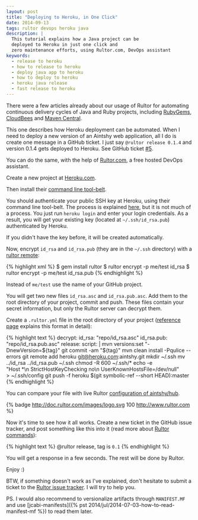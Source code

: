 ```yaml
---
layout: post
title: "Deploying to Heroku, in One Click"
date: 2014-09-13
tags: rultor devops heroku java
description: |
  This tutorial explains how a Java project can be
  deployed to Heroku in just one click and
  zero maintenance efforts, using Rultor.com, DevOps assistant
keywords:
  - release to heroku
  - how to release to heroku
  - deploy java app to heroku
  - how to deploy to heroku
  - heroku java release
  - fast release to heroku
---
```


There were a few articles already about our usage of Rultor
for automating continuous delivery cycles of Java and Ruby projects,
including [RubyGems](https://www.yegor256.com/2014/08/26/publish-to-rubygems.html),
[CloudBees](https://www.yegor256.com/2014/08/25/deploy-to-cloudbees.html)
and [Maven Central](https://www.yegor256.com/2014/08/19/how-to-release-to-maven-central.html).

This one describes how Heroku deployment can be automated. When I
need to deploy a new version of an Aintshy web application,
all I do is create one message in a GitHub ticket. I just say
`@rultor release 0.1.4` and version 0.1.4 gets deployed
to Heroku. See GitHub ticket [#5](https://github.com/aintshy/hub/issues/5).

You can do the same, with the help of [Rultor.com](http://www.rultor.com),
a free hosted DevOps assistant.

<!--more-->

Create a new project at [Heroku.com](http://www.heroku.com).

Then install their [command line tool-belt](https://toolbelt.heroku.com/).

You should authenticate your public SSH key at Heroku, using
their command line tool-belt. The process is explained
[here](https://devcenter.heroku.com/articles/authentication),
but it is not much of a process. You just run `heroku login`
and enter your login credentials. As a result, you will get
your existing key (located at `~/.ssh/id_rsa.pub`) authenticated by Heroku.

If you didn't have the key before, it will be created automatically.

Now, encrypt `id_rsa` and `id_rsa.pub` (they are in the `~/.ssh` directory)
with a [rultor remote](https://github.com/yegor256/rultor-remote):

{% highlight xml %}
$ gem install rultor
$ rultor encrypt -p me/test id_rsa
$ rultor encrypt -p me/test id_rsa.pub
{% endhighlight %}

Instead of `me/test` use the name of your GitHub project.

You will get two new files `id_rsa.asc` and `id_rsa.pub.asc`.
Add them to the root directory of your project,
commit and push. These files contain your secret information,
but only the Rultor server can decrypt them.

Create a `.rultor.yml` file in the root directory of your project
([reference page](http://doc.rultor.com/reference.html)
explains this format in detail):

{% highlight text %}
decrypt:
  id_rsa: "repo/id_rsa.asc"
  id_rsa.pub: "repo/id_rsa.pub.asc"
release:
  script: |
    mvn versions:set "-DnewVersion=${tag}"
    git commit -am "${tag}"
    mvn clean install -Pqulice --errors
    git remote add heroku git@heroku.com:aintshy.git
    mkdir ~/.ssh
    mv ../id_rsa ../id_rsa.pub ~/.ssh
    chmod -R 600 ~/.ssh/*
    echo -e \
      "Host *\n  StrictHostKeyChecking no\n  UserKnownHostsFile=/dev/null" \
      > ~/.ssh/config
    git push -f heroku $(git symbolic-ref --short HEAD):master
{% endhighlight %}

You can compare your file with live Rultor
[configuration of aintshy/hub](https://github.com/aintshy/hub/blob/master/.rultor.yml).

{% badge http://doc.rultor.com/images/logo.svg 100 http://www.rultor.com %}

Now it's time to see how it all works. Create a new ticket in the
GitHub issue tracker, and post something like this into it
(read more about [Rultor commands](http://doc.rultor.com/basics.html)):

{% highlight text %}
@rultor release, tag is `0.1`
{% endhighlight %}

You will get a response in a few seconds. The rest will be done by Rultor.

Enjoy :)

BTW, if something doesn't work as I've explained, don't hesitate to
submit a ticket to the
[Rultor issue tracker](https://github.com/yegor256/rultor/issues).
I will try to help you.

PS. I would also recommend to versionalize artifacts
through `MANIFEST.MF` and use
[jcabi-manifests]({% pst 2014/jul/2014-07-03-how-to-read-manifest-mf %})
to read them later.
